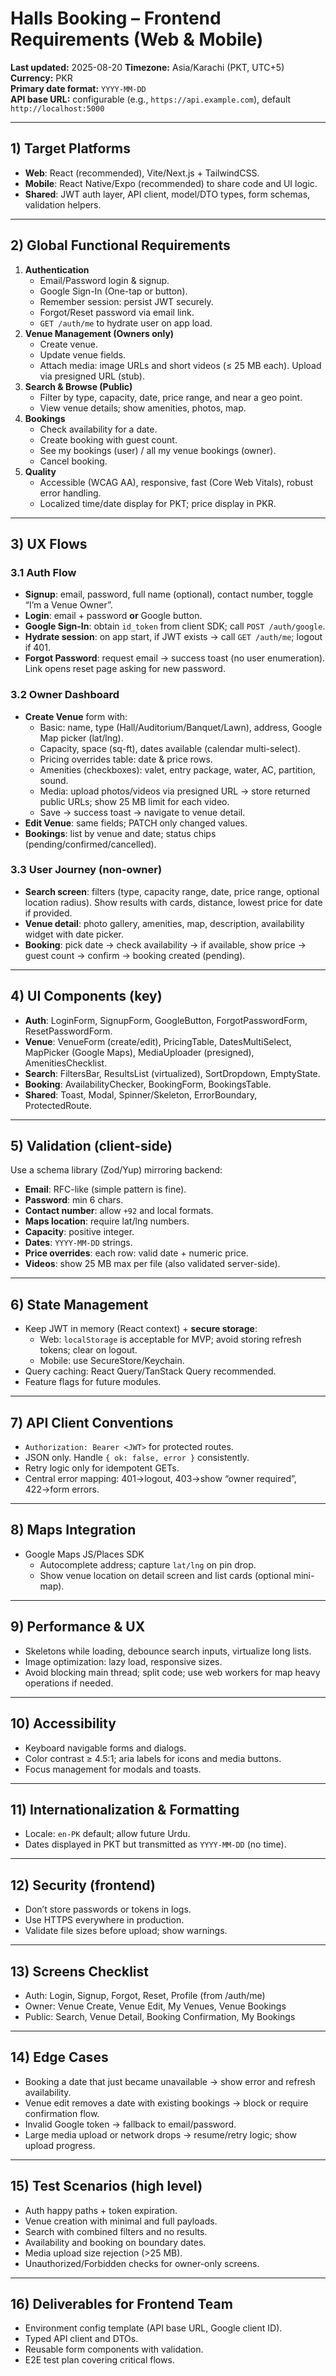 
# Halls Booking – Frontend Requirements (Web & Mobile)

**Last updated:** 2025-08-20
**Timezone:** Asia/Karachi (PKT, UTC+5)  
**Currency:** PKR  
**Primary date format:** `YYYY-MM-DD`  
**API base URL:** configurable (e.g., `https://api.example.com`), default `http://localhost:5000`

---

## 1) Target Platforms
- **Web**: React (recommended), Vite/Next.js + TailwindCSS.
- **Mobile**: React Native/Expo (recommended) to share code and UI logic.
- **Shared**: JWT auth layer, API client, model/DTO types, form schemas, validation helpers.

---

## 2) Global Functional Requirements
1. **Authentication**
   - Email/Password login & signup.
   - Google Sign-In (One-tap or button).
   - Remember session: persist JWT securely.
   - Forgot/Reset password via email link.
   - `GET /auth/me` to hydrate user on app load.
2. **Venue Management (Owners only)**
   - Create venue.
   - Update venue fields.
   - Attach media: image URLs and short videos (≤ 25 MB each). Upload via presigned URL (stub).
3. **Search & Browse (Public)**
   - Filter by type, capacity, date, price range, and near a geo point.
   - View venue details; show amenities, photos, map.
4. **Bookings**
   - Check availability for a date.
   - Create booking with guest count.
   - See my bookings (user) / all my venue bookings (owner).
   - Cancel booking.
5. **Quality**
   - Accessible (WCAG AA), responsive, fast (Core Web Vitals), robust error handling.
   - Localized time/date display for PKT; price display in PKR.

---

## 3) UX Flows

### 3.1 Auth Flow
- **Signup**: email, password, full name (optional), contact number, toggle “I’m a Venue Owner”.
- **Login**: email + password **or** Google button.
- **Google Sign-In**: obtain `id_token` from client SDK; call `POST /auth/google`.
- **Hydrate session**: on app start, if JWT exists → call `GET /auth/me`; logout if 401.
- **Forgot Password**: request email → success toast (no user enumeration). Link opens reset page asking for new password.

### 3.2 Owner Dashboard
- **Create Venue** form with: 
  - Basic: name, type (Hall/Auditorium/Banquet/Lawn), address, Google Map picker (lat/lng).
  - Capacity, space (sq-ft), dates available (calendar multi-select).
  - Pricing overrides table: date & price rows.
  - Amenities (checkboxes): valet, entry package, water, AC, partition, sound.
  - Media: upload photos/videos via presigned URL → store returned public URLs; show 25 MB limit for each video.
  - Save → success toast → navigate to venue detail.
- **Edit Venue**: same fields; PATCH only changed values.
- **Bookings**: list by venue and date; status chips (pending/confirmed/cancelled).

### 3.3 User Journey (non-owner)
- **Search screen**: filters (type, capacity range, date, price range, optional location radius). Show results with cards, distance, lowest price for date if provided.
- **Venue detail**: photo gallery, amenities, map, description, availability widget with date picker.
- **Booking**: pick date → check availability → if available, show price → guest count → confirm → booking created (pending).

---

## 4) UI Components (key)
- **Auth**: LoginForm, SignupForm, GoogleButton, ForgotPasswordForm, ResetPasswordForm.
- **Venue**: VenueForm (create/edit), PricingTable, DatesMultiSelect, MapPicker (Google Maps), MediaUploader (presigned), AmenitiesChecklist.
- **Search**: FiltersBar, ResultsList (virtualized), SortDropdown, EmptyState.
- **Booking**: AvailabilityChecker, BookingForm, BookingsTable.
- **Shared**: Toast, Modal, Spinner/Skeleton, ErrorBoundary, ProtectedRoute.

---

## 5) Validation (client-side)
Use a schema library (Zod/Yup) mirroring backend:
- **Email**: RFC-like (simple pattern is fine).
- **Password**: min 6 chars.
- **Contact number**: allow `+92` and local formats.
- **Maps location**: require lat/lng numbers.
- **Capacity**: positive integer.
- **Dates**: `YYYY-MM-DD` strings.
- **Price overrides**: each row: valid date + numeric price.
- **Videos**: show 25 MB max per file (also validated server-side).

---

## 6) State Management
- Keep JWT in memory (React context) + **secure storage**:
  - Web: `localStorage` is acceptable for MVP; avoid storing refresh tokens; clear on logout.
  - Mobile: use SecureStore/Keychain.
- Query caching: React Query/TanStack Query recommended.
- Feature flags for future modules.

---

## 7) API Client Conventions
- `Authorization: Bearer <JWT>` for protected routes.
- JSON only. Handle `{ ok: false, error }` consistently.
- Retry logic only for idempotent GETs.
- Central error mapping: 401→logout, 403→show “owner required”, 422→form errors.

---

## 8) Maps Integration
- Google Maps JS/Places SDK
  - Autocomplete address; capture `lat/lng` on pin drop.
  - Show venue location on detail screen and list cards (optional mini-map).

---

## 9) Performance & UX
- Skeletons while loading, debounce search inputs, virtualize long lists.
- Image optimization: lazy load, responsive sizes.
- Avoid blocking main thread; split code; use web workers for map heavy operations if needed.

---

## 10) Accessibility
- Keyboard navigable forms and dialogs.
- Color contrast ≥ 4.5:1; aria labels for icons and media buttons.
- Focus management for modals and toasts.

---

## 11) Internationalization & Formatting
- Locale: `en-PK` default; allow future Urdu.
- Dates displayed in PKT but transmitted as `YYYY-MM-DD` (no time).

---

## 12) Security (frontend)
- Don’t store passwords or tokens in logs.
- Use HTTPS everywhere in production.
- Validate file sizes before upload; show warnings.

---

## 13) Screens Checklist
- Auth: Login, Signup, Forgot, Reset, Profile (from /auth/me)
- Owner: Venue Create, Venue Edit, My Venues, Venue Bookings
- Public: Search, Venue Detail, Booking Confirmation, My Bookings

---

## 14) Edge Cases
- Booking a date that just became unavailable → show error and refresh availability.
- Venue edit removes a date with existing bookings → block or require confirmation flow.
- Invalid Google token → fallback to email/password.
- Large media upload or network drops → resume/retry logic; show upload progress.

---

## 15) Test Scenarios (high level)
- Auth happy paths + token expiration.
- Venue creation with minimal and full payloads.
- Search with combined filters and no results.
- Availability and booking on boundary dates.
- Media upload size rejection (>25 MB).
- Unauthorized/Forbidden checks for owner-only screens.

---

## 16) Deliverables for Frontend Team
- Environment config template (API base URL, Google client ID).
- Typed API client and DTOs.
- Reusable form components with validation.
- E2E test plan covering critical flows.
